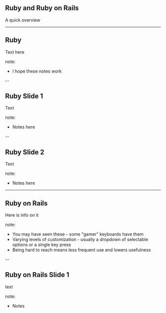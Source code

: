 ## Ruby and Ruby on Rails
A quick overview

---

## Ruby

Text here

note:
* I hope these notes work

--

## Ruby Slide 1

Text

note:
* Notes here

-- 

## Ruby Slide 2

Text

note:
* Notes here

---

## Ruby on Rails

Here is info on it

note:
* You may have seen these - some "gamer" keyboards have them
* Varying levels of customization - usually a dropdown of selectable options or a single key press
* Being hard to reach means less frequent use and lowers usefulness

--

## Ruby on Rails Slide 1

text

note:
* Notes